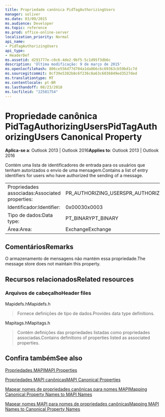 ```yaml
---
title: Propriedade canônica PidTagAuthorizingUsers
manager: soliver
ms.date: 03/09/2015
ms.audience: Developer
ms.topic: reference
ms.prod: office-online-server
localization_priority: Normal
api_name:
- PidTagAuthorizingUsers
api_type:
- HeaderDef
ms.assetid: d291777e-c0c6-4de2-9bf5-5c1d95f3db6c
description: 'Última modificação: 9 de março de 2015'
ms.openlocfilehash: 806ce556d77d704a1da866c6c69363cb59bd1c7d
ms.sourcegitcommit: 0cf39e5382b8c6f236c8a63c6036849ed3527ded
ms.translationtype: MT
ms.contentlocale: pt-BR
ms.lasthandoff: 08/23/2018
ms.locfileid: "22581754"
---
```

# <a name="pidtagauthorizingusers-canonical-property"></a><span data-ttu-id="63013-103">Propriedade canônica PidTagAuthorizingUsers</span><span class="sxs-lookup"><span data-stu-id="63013-103">PidTagAuthorizingUsers Canonical Property</span></span>

  
  
<span data-ttu-id="63013-104">**Aplica-se a**: Outlook 2013 | Outlook 2016</span><span class="sxs-lookup"><span data-stu-id="63013-104">**Applies to**: Outlook 2013 | Outlook 2016</span></span> 
  
<span data-ttu-id="63013-105">Contém uma lista de identificadores de entrada para os usuários que tenham autorizados o envio de uma mensagem.</span><span class="sxs-lookup"><span data-stu-id="63013-105">Contains a list of entry identifiers for users who have authorized the sending of a message.</span></span>
  
|||
|:-----|:-----|
|<span data-ttu-id="63013-106">Propriedades associadas:</span><span class="sxs-lookup"><span data-stu-id="63013-106">Associated properties:</span></span>  <br/> |<span data-ttu-id="63013-107">PR_AUTHORIZING_USERS</span><span class="sxs-lookup"><span data-stu-id="63013-107">PR_AUTHORIZING_USERS</span></span>  <br/> |
|<span data-ttu-id="63013-108">Identificador:</span><span class="sxs-lookup"><span data-stu-id="63013-108">Identifier:</span></span>  <br/> |<span data-ttu-id="63013-109">0x0003</span><span class="sxs-lookup"><span data-stu-id="63013-109">0x0003</span></span>  <br/> |
|<span data-ttu-id="63013-110">Tipo de dados:</span><span class="sxs-lookup"><span data-stu-id="63013-110">Data type:</span></span>  <br/> |<span data-ttu-id="63013-111">PT_BINARY</span><span class="sxs-lookup"><span data-stu-id="63013-111">PT_BINARY</span></span>  <br/> |
|<span data-ttu-id="63013-112">Área:</span><span class="sxs-lookup"><span data-stu-id="63013-112">Area:</span></span>  <br/> |<span data-ttu-id="63013-113">Exchange</span><span class="sxs-lookup"><span data-stu-id="63013-113">Exchange</span></span>  <br/> |
   
## <a name="remarks"></a><span data-ttu-id="63013-114">Comentários</span><span class="sxs-lookup"><span data-stu-id="63013-114">Remarks</span></span>

<span data-ttu-id="63013-115">O armazenamento de mensagens não mantém essa propriedade.</span><span class="sxs-lookup"><span data-stu-id="63013-115">The message store does not maintain this property.</span></span>
  
## <a name="related-resources"></a><span data-ttu-id="63013-116">Recursos relacionados</span><span class="sxs-lookup"><span data-stu-id="63013-116">Related resources</span></span>

### <a name="header-files"></a><span data-ttu-id="63013-117">Arquivos de cabeçalho</span><span class="sxs-lookup"><span data-stu-id="63013-117">Header files</span></span>

<span data-ttu-id="63013-118">Mapidefs.h</span><span class="sxs-lookup"><span data-stu-id="63013-118">Mapidefs.h</span></span>
  
> <span data-ttu-id="63013-119">Fornece definições de tipo de dados.</span><span class="sxs-lookup"><span data-stu-id="63013-119">Provides data type definitions.</span></span>
    
<span data-ttu-id="63013-120">Mapitags.h</span><span class="sxs-lookup"><span data-stu-id="63013-120">Mapitags.h</span></span>
  
> <span data-ttu-id="63013-121">Contém definições das propriedades listadas como propriedades associadas.</span><span class="sxs-lookup"><span data-stu-id="63013-121">Contains definitions of properties listed as associated properties.</span></span>
    
## <a name="see-also"></a><span data-ttu-id="63013-122">Confira também</span><span class="sxs-lookup"><span data-stu-id="63013-122">See also</span></span>



[<span data-ttu-id="63013-123">Propriedades MAPI</span><span class="sxs-lookup"><span data-stu-id="63013-123">MAPI Properties</span></span>](mapi-properties.md)
  
[<span data-ttu-id="63013-124">Propriedades MAPI canônicas</span><span class="sxs-lookup"><span data-stu-id="63013-124">MAPI Canonical Properties</span></span>](mapi-canonical-properties.md)
  
[<span data-ttu-id="63013-125">Mapear nomes de propriedades canônicas para nomes MAPI</span><span class="sxs-lookup"><span data-stu-id="63013-125">Mapping Canonical Property Names to MAPI Names</span></span>](mapping-canonical-property-names-to-mapi-names.md)
  
[<span data-ttu-id="63013-126">Mapear nomes MAPI para nomes de propriedades canônicas</span><span class="sxs-lookup"><span data-stu-id="63013-126">Mapping MAPI Names to Canonical Property Names</span></span>](mapping-mapi-names-to-canonical-property-names.md)

